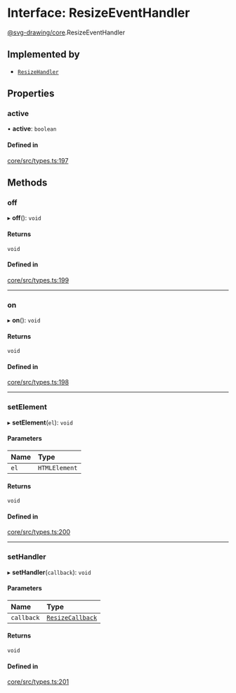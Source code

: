 # Interface: ResizeEventHandler

[@svg-drawing/core](../../modules/svg_drawing_core.md).ResizeEventHandler

## Implemented by

- [`ResizeHandler`](../../classes/svg_drawing_core/ResizeHandler.md)

## Properties

### active

• **active**: `boolean`

#### Defined in

[core/src/types.ts:197](https://github.com/kmkzt/svg-drawing/blob/ab85f6a/packages/core/src/types.ts#L197)

## Methods

### off

▸ **off**(): `void`

#### Returns

`void`

#### Defined in

[core/src/types.ts:199](https://github.com/kmkzt/svg-drawing/blob/ab85f6a/packages/core/src/types.ts#L199)

___

### on

▸ **on**(): `void`

#### Returns

`void`

#### Defined in

[core/src/types.ts:198](https://github.com/kmkzt/svg-drawing/blob/ab85f6a/packages/core/src/types.ts#L198)

___

### setElement

▸ **setElement**(`el`): `void`

#### Parameters

| Name | Type |
| :------ | :------ |
| `el` | `HTMLElement` |

#### Returns

`void`

#### Defined in

[core/src/types.ts:200](https://github.com/kmkzt/svg-drawing/blob/ab85f6a/packages/core/src/types.ts#L200)

___

### setHandler

▸ **setHandler**(`callback`): `void`

#### Parameters

| Name | Type |
| :------ | :------ |
| `callback` | [`ResizeCallback`](../../modules/svg_drawing_core.md#resizecallback) |

#### Returns

`void`

#### Defined in

[core/src/types.ts:201](https://github.com/kmkzt/svg-drawing/blob/ab85f6a/packages/core/src/types.ts#L201)
